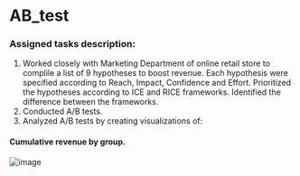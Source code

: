 # AB_test
### Assigned tasks description: 
1. Worked closely with Marketing Department of online retail store to complile a list of 9 hypotheses to boost revenue.
Each hypothesis were specified according to Reach, Impact, Confidence and Effort. Prioritized the hypotheses according to ICE and RICE frameworks.
Identified the difference between the frameworks.
2. Conducted A/B tests.
3. Analyzed A/B tests by creating visualizations of:

#### Cumulative revenue by group.
![image](https://github.com/gzhuldas/AB_test/assets/72769986/405c619d-4595-4188-9763-38b468a6e2f0)

